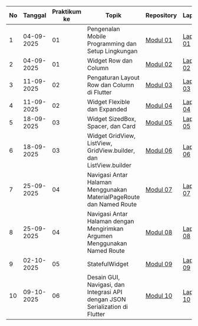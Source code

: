 | No  | Tanggal | Praktikum ke  | Topik  | Repository | Laporan | 
| ------------ | ------------- | ------------ | ------------ | ------------ | ------------ | 
|  1 | 04-09-2025  | 01  | Pengenalan Mobile Programming dan Setup Lingkungan  | [Modul 01](https://github.com/darulgusti/Modul-1) | [Laporan 01](https://drive.google.com/file/d/1fJx_bem886CqxrZ039U2vGihznXb3AdU/view?usp=drive_link) | 
|  2 | 04-09-2025  | 01  | Widget Row dan Column | [Modul 02](https://github.com/darulgusti/modul_2/tree/main/flutter_2) | [Laporan 02](https://drive.google.com/file/d/1sKBYRCkVfS0mZeTqqJ1cCRjBsjyerM-m/view?usp=drive_link) |
|  3 | 11-09-2025  | 02  | Pengaturan Layout Row dan Column di Flutter | [Modul 03](https://github.com/darulgusti/modul_3) | [Laporan 03](https://drive.google.com/file/d/1PiswQCnr9UwWeBfXAyykBr5-OJ97pqoF/view?usp=drive_link) |
|  4 | 11-09-2025  | 02  | Widget Flexible dan Expanded | [Modul 04](https://github.com/darulgusti/modul-4) | [Laporan 04](https://drive.google.com/file/d/175cTaIt_OKHRaZJf2SoKI_b75vsOSP1c/view?usp=drive_link) |
|  5 | 18-09-2025  | 03  | Widget SizedBox, Spacer, dan Card | [Modul 05](https://github.com/darulgusti/modul-5) | [Laporan 05](https://docs.google.com/document/d/1LmUWs6Y8s513GKNopTwjQb0oEJXNZ093/edit?usp=sharing&ouid=118061127636888660340&rtpof=true&sd=true) |
|  6 | 18-09-2025  | 03  | Widget GridView, ListView, GridView.builder, dan ListView.builder | [Modul 06](https://github.com/darulgusti/modul-6) | [Laporan 06](https://docs.google.com/document/d/1p94IPXnKjje5CV-V1cIC3UllaxRDWJz1/edit?usp=drive_link&ouid=118061127636888660340&rtpof=true&sd=true) |
|  7 | 25-09-2025  | 04  | Navigasi Antar Halaman Menggunakan MaterialPageRoute dan Named Route | [Modul 07](https://github.com/darulgusti/modul-7) | [Laporan 07](https://docs.google.com/document/d/19TsS3ov7KWbvviKZuL6drkjIH5GbLa5B/edit?usp=drive_link&ouid=118061127636888660340&rtpof=true&sd=true) |
|  8 | 25-09-2025  | 04  |Navigasi Antar Halaman dengan Mengirimkan Argumen Menggunakan Named Route | [Modul 08](https://github.com/darulgusti/modul-8) | [Laporan 08](https://docs.google.com/document/d/1Uh9nq8wuUUMRhvfLsbYFn8VOSUv13QAB/edit?usp=drive_link&ouid=118061127636888660340&rtpof=true&sd=true) |
|  9 | 02-10-2025  | 05  |StatefulWidget| [Modul 09](https://github.com/darulgusti/modul-9) | [Laporan 09](https://docs.google.com/document/d/1jL8c8uUoehBwfF2A59yeqzKpZeQkGwgB/edit?usp=drive_link&ouid=118061127636888660340&rtpof=true&sd=true)|
| 10 | 09-10-2025  | 06  |Desain GUI, Navigasi, dan Integrasi API dengan JSON Serialization di Flutter| [Modul 10](https://github.com/darulgusti/modul-10) | [Laporan 10](https://docs.google.com/document/d/15geXOrjMNgCT7sq-ieTcJeoCMXtcRrXO/edit?usp=drive_link&ouid=118061127636888660340&rtpof=true&sd=true) |
